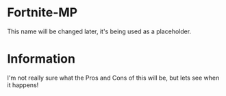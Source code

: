 # Fortnite-MP
This name will be changed later, it's being used as a placeholder.



# Information
I'm not really sure what the Pros and Cons of this will be, but lets see when it happens!
